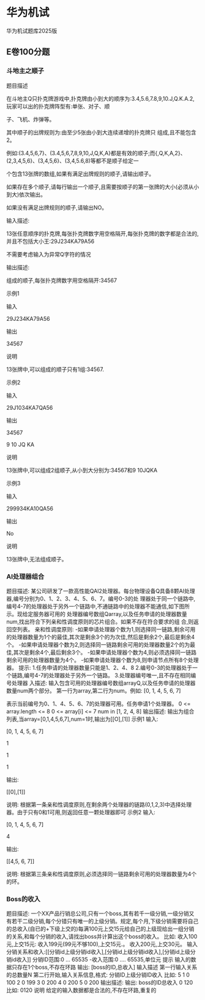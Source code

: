 # 华为机试

华为机试题库2025版

## E卷100分题

### 斗地主之顺子

题目描述

在斗地主Q只扑克牌游戏中,扑克牌由小到大的顺序为:3.4,5.6,7.8,9,10.J,Q.K.A.2,玩家可以出的扑克牌阵型有:单张、对子、顺

子、飞机、炸弹等。

其中顺子的出牌规则为:由至少5张由小到大连续递增的扑克牌只 组成,且不能包含2。

例如:(3.4,5,6,7}、(3.4,5,6,7,8,9,10,J,Q,K,A}都是有效的顺子;而{,Q,K,A,2}、(2,3,4,5,6}、(3,4,5,6}、(3,4,5.6,8)等都不是顺子给定一

个包含13张牌的数组,如果有满足出牌规则的顺子,请输出顺子。

如果存在多个顺子,请每行输出一个顺子,且需要按顺子的第一张牌的大小(必须从小到大)依次输出。

如果没有满足出牌规则的顺子,请输出NO。

输入描述:

13张任意顺序的扑克牌,每张扑克牌数字用空格隔开,每张扑克牌的数字都是合法的,并且不包括大小王:29J234KA79A56

不需要考虑输入为异常Q字符的情况

输出描述:

组成的顺子,每张扑克牌数字用空格隔开:34567

示例1

输入

29J234KA79A56

输出

34567

说明

13张牌中,可以组成的顺子只有1组:34567.

示例2

输入

29J1034KA7QA56

输出

34567

9 10 JQ KA

说明

13张牌中,可以组成2组顺子,从小到大分别为:34567和9 10JQKA

示例3

输入

299934KA10QA56

输出

No

说明

13张牌中,无法组成顺子。

[斗地主之顺子]: 斗地主之顺子.py

### AI处理器组合

题目描述:
某公司研发了一款高性能QAI2处理器。每台物理设备Q具备8颗AI处理器,编号分别为0、1、2、3、4、5、6、7。编号0-3的处
理器处于同一个链路中,编号4-7的处理器处于另外一个链路中,不通链路中的处理器不能通信,如下图所示。现给定服务器可用的
处理器编号数组Qarray,以及任务申请的处理器数量num,找出符合下列亲和性调度原则的芯片组合。如果不存在符合要求的组
合,则返回空列表。
亲和性调度原则:
-如果申请处理器个数为1,则选择同一链路,剩余可用的处理器数量为1个的最佳,其次是剩余3个的为次佳,然后是剩余2个,最后是剩余4个。
-如果申请处理器个数为2,则选择同一链路剩余可用的处理器数量2个的为最佳,其次是剩余4个,最后剩余3个。
-如果申请处理器个数为4,则必须选择同一链路剩余可用的处理器数量为4个。
-如果申请处理器个数为8,则申请节点所有8个处理器。
提示:
1.任务申请的处理器数量只能是1、2、4、8
2.编号0-3的处理器处于一个链路,编号4-7的处理器处于另外一个链路。
3.处理器编号唯一,且不存在相同编号处理器
入描述:
输入包含可用的处理器编号数组arrayQ,以及任务申请的处理器数量num两个部分。
第一行为array,第二行为num。例如:
[0, 1, 4, 5, 6, 7]

表示当前编号为0、1、4、5、6、7的处理器可用。任务申请1个处理器。
0 <= array.length <= 8
0 <= array[i] <= 7
num in [1, 2, 4, 8]
输出描述:
输出为组合列表,当array=[0,1,4,5,6,7],num=1时,输出为[[O],[1]]
示例1
输入:

[0, 1, 4, 5, 6, 7]

1

1

1

输出:

[[0],[1]]

说明:
根据第一条亲和性调度原则,在剩余两个处理器的链路(0,1,2,3)中选择处理器。由于只有0和1可用,则返回任意一颗处理器即可
示例2
输入:

[0, 1, 4, 5, 6, 7]

4

输出:

[[4,5, 6, 7]]

说明:
根据第三条亲和性调度原则,必须选择同一链路剩余可用的处理器数量为4个的环。

### Boss的收入

题目描述:
一个XX产品行销总公司,只有一个boss,其有若千一级分销,一级分销又有若干二级分销,每个分错只有唯一的上级分销。规定,每个月,下级分销需要将自己的总收入(自已的+下级上交的)每满100元上交15元给自己的上级现给出一组分销的关系,和每个分销的收入,请找出boss并计算出这个boss的收入。
比如:
收入100元,上交15元:
收入199元(99元不够100),上交15元.。
收入200元,上交30元。
输入
分销关系和收入:[[分销id上级分销id收入],[分销id上级分销id收入],[分销id上级分销id收入]]
分销ID范围:0 ... 65535
-收入范围:0 .... 65535,单位元
提示
输入的数据只存在1个boss,不存在环路
输出:
[boss的ID,总收入]
输入描述
第一行输入关系的总数量N
第二行开始,输入关系信息,格式:
分销ID上级分销ID收入
比如:
5
1 0 100
2 0 199
3 0 200
4 0 200
5 0 200
输出描述:
输出:
boss的ID总收入
0 120
比如:
0120
说明
给定的输入数据都是合法的,不存在环路,重复的